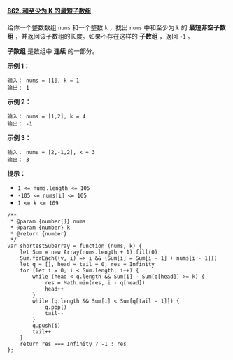 #### [862. 和至少为 K 的最短子数组](https://leetcode.cn/problems/shortest-subarray-with-sum-at-least-k/)

给你一个整数数组 `nums` 和一个整数 `k` ，找出 `nums` 中和至少为 `k` 的 **最短非空子数组** ，并返回该子数组的长度。如果不存在这样的 **子数组** ，返回 `-1` 。

**子数组** 是数组中 **连续** 的一部分。

**示例 1：**

```
输入： nums = [1], k = 1
输出： 1
```

**示例 2：**

```
输入： nums = [1,2], k = 4
输出： -1
```

**示例 3：**

```
输入： nums = [2,-1,2], k = 3
输出： 3
```


**提示：**

-   `1 <= nums.length <= 105`
-   `-105 <= nums[i] <= 105`
-   `1 <= k <= 109`

```
/**
 * @param {number[]} nums
 * @param {number} k
 * @return {number}
 */
var shortestSubarray = function (nums, k) {
    let Sum = new Array(nums.length + 1).fill(0)
    Sum.forEach((v, i) => i && (Sum[i] = Sum[i - 1] + nums[i - 1]))
    let q = [], head = tail = 0, res = Infinity
    for (let i = 0; i < Sum.length; i++) {
        while (head < q.length && Sum[i] - Sum[q[head]] >= k) {
            res = Math.min(res, i - q[head])
            head++
        }
        while (q.length && Sum[i] < Sum[q[tail - 1]]) {
            q.pop()
            tail--
        }
        q.push(i)
        tail++
    }
    return res === Infinity ? -1 : res
};
```